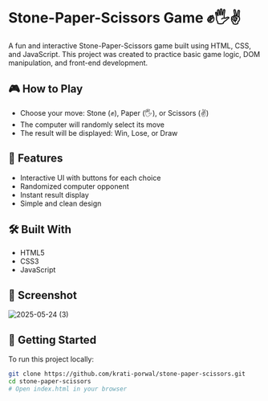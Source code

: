 # Stone-Paper-Scissors Game ✊🖐✌️

A fun and interactive Stone-Paper-Scissors game built using HTML, CSS, and JavaScript. This project was created to practice basic game logic, DOM manipulation, and front-end development.

## 🎮 How to Play
- Choose your move: Stone (✊), Paper (🖐), or Scissors (✌️)
- The computer will randomly select its move
- The result will be displayed: Win, Lose, or Draw

## 🚀 Features
- Interactive UI with buttons for each choice
- Randomized computer opponent
- Instant result display
- Simple and clean design

## 🛠️ Built With
- HTML5
- CSS3
- JavaScript

## 📸 Screenshot
![2025-05-24 (3)](https://github.com/user-attachments/assets/dff95f47-33f6-48f7-a9c3-e518274d73aa)

## 📁 Getting Started

To run this project locally:

```bash
git clone https://github.com/krati-porwal/stone-paper-scissors.git
cd stone-paper-scissors
# Open index.html in your browser

